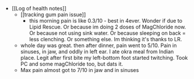   * [[Log of health notes]]
    * [[tracking gum pain issue]]
      * this morning pain is like 0.3/10 - best in 4ever. Wonder if due to Lipid Rescue. Or because im doing 2 doses of MagChloride now. Or because not using sink water. Or because sleeping on back = less clenching. Or something else. Im thinking it's thanks to LR.
    * whole day was great. then after dinner, pain went to 5/10. Pain in sinuses, in jaw, and oddly in left ear. I ate okra meal from Indian place. Legit after first bite my left-bottom foot started twitching. Took PC and some magChloride too, but dats it. 
    * Max pain almost got to 7/10 in jaw and in sinuses